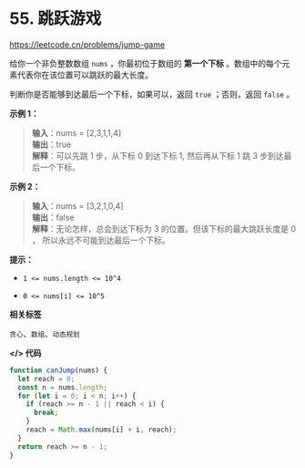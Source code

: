 # 55. 跳跃游戏

https://leetcode.cn/problems/jump-game

给你一个非负整数数组 `nums` ，你最初位于数组的 **第一个下标** 。数组中的每个元素代表你在该位置可以跳跃的最大长度。

判断你是否能够到达最后一个下标，如果可以，返回 `true` ；否则，返回 `false` 。

**示例 1：**

> **输入**：nums = [2,3,1,1,4]<br>
**输出**：true<br>
**解释**：可以先跳 1 步，从下标 0 到达下标 1, 然后再从下标 1 跳 3 步到达最后一个下标。

**示例 2：**

> **输入**：nums = [3,2,1,0,4]<br>
**输出**：false<br>
**解释**：无论怎样，总会到达下标为 3 的位置。但该下标的最大跳跃长度是 0 ， 所以永远不可能到达最后一个下标。

**提示：**

- `1 <= nums.length <= 10^4`

- `0 <= nums[i] <= 10^5`

**相关标签**

`贪心`、`数组`、`动态规划`

**</> 代码**

```js
function canJump(nums) {
  let reach = 0;
  const n = nums.length;
  for (let i = 0; i < n; i++) {
    if (reach >= n - 1 || reach < i) {
      break;
    }
    reach = Math.max(nums[i] + i, reach);
  }
  return reach >= n - 1;
}
```
